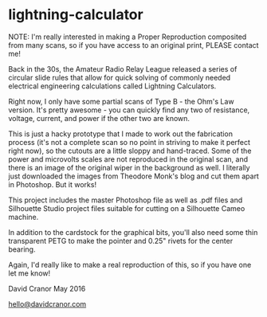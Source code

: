 # lightning-calculator

NOTE: I'm really interested in making a Proper Reproduction composited from
many scans, so if you have access to an original print, PLEASE contact me!

Back in the 30s, the Amateur Radio Relay League released a series of circular
slide rules that allow for quick solving of commonly needed electrical
engineering calculations called Lightning Calculators.

Right now, I only have some partial scans of Type B - the Ohm's Law version.
It's pretty awesome - you can quickly find any two of resistance, voltage,
current, and power if the other two are known.

This is just a hacky prototype that I made to work out the fabrication process (it's not a
complete scan so no point in striving to make it perfect right now), so the
cutouts are a little sloppy and hand-traced.  Some of the power and microvolts
scales are not reproduced in the original scan, and there is an image of the
original wiper in the background as well.   I literally just downloaded the
images from Theodore Monk's blog and cut them apart in Photoshop.  But it works!

This project includes the master Photoshop file as well as .pdf files and
Silhouette Studio project files suitable for cutting on a Silhouette Cameo
machine.

In addition to the cardstock for the graphical bits, you'll also need some thin
transparent PETG to make the pointer and 0.25" rivets for the center bearing.

Again, I'd really like to make a real reproduction of this, so if you have one
let me know!

David Cranor
May 2016

hello@davidcranor.com
